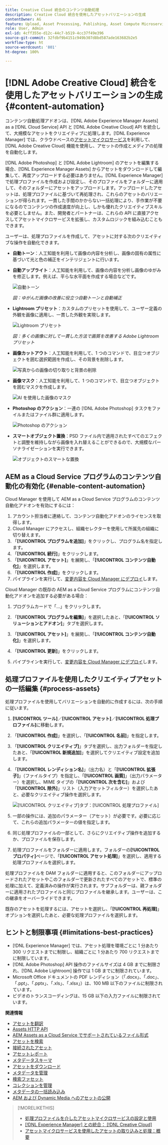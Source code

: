 ```yaml
---
title: Creative Cloud 統合のコンテンツ自動処理
description: Creative Cloud 統合を使用したアセットバリエーションの生成
contentOwner: AG
feature: Upload, Asset Processing, Publishing, Asset Compute Microservices
role: User, Admin
exl-id: 4cff355e-d12c-44c7-b519-4cc37f49e396
source-git-commit: 32fdbf9b4151c949b307d8bd587ade163682b2e5
workflow-type: ht
source-wordcount: '801'
ht-degree: 100%

---
```


# [!DNL Adobe Creative Cloud] 統合を使用したアセットバリエーションの生成 {#content-automation}

コンテンツ自動処理アドオンは、[!DNL Adobe Experience Manager Assets] as a [!DNL Cloud Service] API と [!DNL Adobe Creative Cloud] API を統合して、大規模なアセットをクリエイティブに処理します。[!DNL Experience Manager] では、クラウドベースの[アセットマイクロサービス](/help/assets/asset-microservices-overview.md)を利用して、[!DNL Adobe Creative Cloud] 機能を使用し、アセットの作成とメディアの処理を自動化します。

[!DNL Adobe Photoshop] と [!DNL Adobe Lightroom] のアセットを編集する場合、[!DNL Experience Manager Assets] からアセットをダウンロードして編集して、再度アップロードする必要はありません。[!DNL Experience Manager] で処理プロファイルを作成および設定し、そのプロファイルをフォルダーに適用して、そのフォルダーにアセットをアップロードします。アップロードしたアセットは、処理プロファイルに基づいて再処理され、これらのアセットのバリエーションが得られます。一貫した手間のかからない一括処理により、手作業が不要になるのでコンテンツの作成速度が向上し、しかも優れたクリエイティブスキルを必要としません。また、開発者とパートナーは、これらの API に直接アクセスしてアセットマイクロサービスを拡張し、カスタムロジックを組み込むこともできます。

ユーザーは、処理プロファイルを作成して、アセットに対する次のクリエイティブな操作を自動化できます。

* **自動トーン**：人工知能を利用して画像の内容を分析し、画像の固有の属性に基づいて光と色の補正をインテリジェントに行います。

* **自動アップライト**：人工知能を利用して、画像の内容を分析し画像のゆがみを修正します。例えば、平らな水平面を作成する場合などです。

  ![自動トーン](/help/assets/assets/content-automation-autotone.png)

  *図：ゆがんだ画像の改善に役立つ自動トーンと自動補正*

* **Lightroom プリセット**：カスタムのプリセットを使用して、ユーザー定義の外観を画像に適用し、一貫した外観を実現します。

  ![Lightroom プリセット](/help/assets/assets/content-automation-lrpresets.png)

  *図：多くの画像に対して一貫した方法で画質を改善する Adobe Lightroom プリセット*

* **画像カットアウト**：人工知能を利用して、1 つのコマンドで、目立つオブジェクトを囲む選択範囲を作成し、その背景を削除します。

  ![写真からの画像の切り取りと背景の削除](/help/assets/assets/content-automation-backgroundremove.png)

* **画像マスク**：人工知能を利用して、1 つのコマンドで、目立つオブジェクトを囲むマスクを作成します。

  ![AI を使用した画像のマスク](/help/assets/assets/content-automation-mask.png)

* **Photoshop のアクション**：一連の [!DNL Adobe Photoshop] タスクをファイルまたはファイル群に適用します。

  ![Photoshop のアクション](/help/assets/assets/content-automation-psactions.png)

* **スマートオブジェクト置換**：PSD ファイル内で適用されたすべてのエフェクトと調整を維持しながら画像を入れ替えることができるので、大規模なパーソナライゼーションを実行できます。

  ![オブジェクトのスマートな置換](/help/assets/assets/content-automation-objectreplace.png)

## AEM as a Cloud Service プログラムのコンテンツ自動化の有効化 {#enable-content-automation}

Cloud Manager を使用して AEM as a Cloud Service プログラムのコンテンツ自動化アドオンを有効にするには：

1. アカウント担当者に連絡して、コンテンツ自動化アドオンのライセンスを取得します。
1. Cloud Manager にアクセスし、組織セレクターを使用して所属先の組織に切り替えます。
1. 「**[!UICONTROL プログラムを追加]**」をクリックし、プログラム名を指定します。
1. 「**[!UICONTROL 続行]**」をクリックします。
1. 「**[!UICONTROL アセット]**」を展開し、「**[!UICONTROL コンテンツ自動化]**」を選択します。
1. 「**[!UICONTROL 作成]**」をクリックします。
1. パイプラインを実行して、[変更内容を Cloud Manager にデプロイ](https://experienceleague.adobe.com/docs/experience-manager-cloud-service/content/implementing/using-cloud-manager/deploy-code.html?lang=ja)します。

Cloud Manager の既存の AEM as a Cloud Service プログラムにコンテンツ自動化アドオンを追加する必要がある場合：

1. プログラムカードで「...」をクリックします。

1. 「**[!UICONTROL プログラムを編集]**」を選択したあと、「**[!UICONTROL ソリューションとアドオン]**」タブを選択します。

1. 「**[!UICONTROL アセット]**」を展開し、「**[!UICONTROL コンテンツ自動化]**」を選択します。
1. 「**[!UICONTROL 更新]**」をクリックします。
1. パイプラインを実行して、[変更内容を Cloud Manager にデプロイ](https://experienceleague.adobe.com/docs/experience-manager-cloud-service/content/implementing/using-cloud-manager/deploy-code.html?lang=ja)します。

## 処理プロファイルを使用したクリエイティブアセットの一括編集 {#process-assets}

処理プロファイルを使用してバリエーションを自動的に作成するには、次の手順に従います。

1. **[!UICONTROL ツール]**／**[!UICONTROL アセット]**／**[!UICONTROL 処理プロファイル]**&#x200B;に移動します。

1. 「**[!UICONTROL 作成]**」を選択し、「**[!UICONTROL 名前]**」を指定します。

1. 「**[!UICONTROL クリエイティブ]**」タブを選択し、出力フォルダーを指定したあと、「**[!UICONTROL 新規追加]**」を選択してクリエイティブ設定を追加します。

1. 「**[!UICONTROL レンディション名]**」（出力名）と「**[!UICONTROL 拡張子]**」（ファイルタイプ）を指定し、「**[!UICONTROL 画質]**」（出力パラメーター）を選択し、MIME タイプの「**[!UICONTROL 次を含む]**」および「**[!UICONTROL 除外]**」リスト（入力アセットフィルター）を選択したあと、必要なクリエイティブ操作を選択します。

   ![[!UICONTROL クリエイティブ]タブ：[!UICONTROL 処理プロファイル]](assets/creative-processing-profile.png)

1. 一部の操作には、追加のパラメーター（アセット）が必要です。必要に応じて、これらの追加パラメーターの値を指定します。

1. 同じ処理プロファイルの一部として、さらにクリエイティブ操作を追加するか、プロファイルを保存します。

1. 処理プロファイルをフォルダーに適用します。フォルダーの&#x200B;**[!UICONTROL プロパティ]**&#x200B;ページで、「**[!UICONTROL アセット処理]**」を選択し、適用する処理プロファイルを選択します。

処理プロファイルを DAM フォルダーに適用すると、このフォルダーにアップロードされたアセットやこのフォルダーで更新されたすべてのアセットで、標準の処理に加えて、定義済みの操作が実行されます。サブフォルダーは、親フォルダーに適用されたプロファイルと同じプロファイルを継承します。ユーザーは、この継承をオーバーライドできます。

既存のアセットを処理するには、アセットを選択し、「**[!UICONTROL 再処理]**」オプションを選択したあと、必要な処理プロファイルを選択します。

## ヒントと制限事項 {#limitations-best-practices}

* [!DNL Experience Manager] では、アセット処理を環境ごとに 1 分あたり 300 リクエストまでに制限し、組織ごとに 1 分あたり 700 リクエストまでに制限しています。
* [!DNL Adobe Photoshop] API 操作のファイルサイズは 4 GB までに制限され、[!DNL Adobe Lightroom] 操作では 1 GB までに制限されています。
* Microsoft Office ドキュメントの PDF レンディション（「.docx」、「.doc」、「.ppt」、「.pptx」、「.xls」、「.xlsx」）は、100 MB 以下のファイルに制限されています。
* ビデオのトランスコーディングは、15 GB 以下の入力ファイルに制限されています。

**関連情報**

* [アセットを翻訳](translate-assets.md)
* [Assets HTTP API](mac-api-assets.md)
* [AEM Assets as a Cloud Service でサポートされているファイル形式](file-format-support.md)
* [アセットを検索](search-assets.md)
* [接続されたアセット](use-assets-across-connected-assets-instances.md)
* [アセットレポート](asset-reports.md)
* [メタデータスキーマ](metadata-schemas.md)
* [アセットをダウンロード](download-assets-from-aem.md)
* [メタデータを管理](manage-metadata.md)
* [検索ファセット](search-facets.md)
* [コレクションを管理](manage-collections.md)
* [メタデータの一括読み込み](metadata-import-export.md)
* [AEM および Dynamic Media へのアセットの公開](/help/assets/publish-assets-to-aem-and-dm.md)

>[!MORELIKETHIS]
>
>* [処理プロファイルを介したアセットマイクロサービスの設定と使用](/help/assets/asset-microservices-configure-and-use.md)
>* [ [!DNL Experience Manager] との統合： [!DNL Creative Cloud]](/help/assets/aem-cc-integration-best-practices.md)
>* [アセットマイクロサービスを使用したアセットの取り込みと処理：概要](/help/assets/asset-microservices-overview.md)
